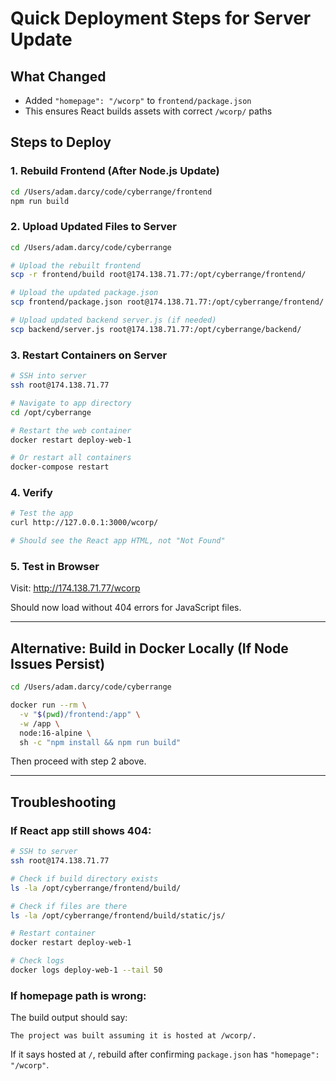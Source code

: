 # Quick Deployment Steps for Server Update

## What Changed
- Added `"homepage": "/wcorp"` to `frontend/package.json`
- This ensures React builds assets with correct `/wcorp/` paths

## Steps to Deploy

### 1. Rebuild Frontend (After Node.js Update)
```bash
cd /Users/adam.darcy/code/cyberrange/frontend
npm run build
```

### 2. Upload Updated Files to Server
```bash
cd /Users/adam.darcy/code/cyberrange

# Upload the rebuilt frontend
scp -r frontend/build root@174.138.71.77:/opt/cyberrange/frontend/

# Upload the updated package.json
scp frontend/package.json root@174.138.71.77:/opt/cyberrange/frontend/

# Upload updated backend server.js (if needed)
scp backend/server.js root@174.138.71.77:/opt/cyberrange/backend/
```

### 3. Restart Containers on Server
```bash
# SSH into server
ssh root@174.138.71.77

# Navigate to app directory
cd /opt/cyberrange

# Restart the web container
docker restart deploy-web-1

# Or restart all containers
docker-compose restart
```

### 4. Verify
```bash
# Test the app
curl http://127.0.0.1:3000/wcorp/

# Should see the React app HTML, not "Not Found"
```

### 5. Test in Browser
Visit: http://174.138.71.77/wcorp

Should now load without 404 errors for JavaScript files.

---

## Alternative: Build in Docker Locally (If Node Issues Persist)

```bash
cd /Users/adam.darcy/code/cyberrange

docker run --rm \
  -v "$(pwd)/frontend:/app" \
  -w /app \
  node:16-alpine \
  sh -c "npm install && npm run build"
```

Then proceed with step 2 above.

---

## Troubleshooting

### If React app still shows 404:
```bash
# SSH to server
ssh root@174.138.71.77

# Check if build directory exists
ls -la /opt/cyberrange/frontend/build/

# Check if files are there
ls -la /opt/cyberrange/frontend/build/static/js/

# Restart container
docker restart deploy-web-1

# Check logs
docker logs deploy-web-1 --tail 50
```

### If homepage path is wrong:
The build output should say:
```
The project was built assuming it is hosted at /wcorp/.
```

If it says hosted at `/`, rebuild after confirming `package.json` has `"homepage": "/wcorp"`.

